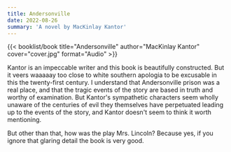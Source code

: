 ```yaml
---
title: Andersonville
date: 2022-08-26
summary: 'A novel by MacKinlay Kantor'
---
```


{{< booklist/book
title="Andersonville"
author="MacKinlay Kantor"
cover="cover.jpg"
format="Audio" >}}

Kantor is an impeccable writer and this book is beautifully constructed. But it veers waaaaay too close to white southern apologia to be excusable in this the twenty-first century. I understand that Andersonville prison was a real place, and that the tragic events of the story are based in truth and worthy of examination. But Kantor's sympathetic characters seem wholly unaware of the centuries of evil they themselves have perpetuated leading up to the events of the story, and Kantor doesn't seem to think it worth mentioning.

But other than that, how was the play Mrs. Lincoln? Because yes, if you ignore that glaring detail the book is very good.